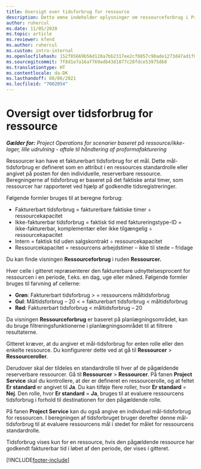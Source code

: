 ```yaml
---
title: Oversigt over tidsforbrug for ressource
description: Dette emne indeholder oplysninger om ressourceforbrug i Project Operations.
author: ruhercul
ms.date: 11/05/2020
ms.topic: article
ms.reviewer: kfend
ms.author: ruhercul
ms.custom: intro-internal
ms.openlocfilehash: 152f85669b56d128a7bb2317ee2cf0857c90ade1273d47ad1f0f387e00a6bbd8
ms.sourcegitcommit: 7f8d1e7a16af769adb43d1877c28fdce53975db8
ms.translationtype: HT
ms.contentlocale: da-DK
ms.lasthandoff: 08/06/2021
ms.locfileid: "7002054"
---
```

# <a name="resource-utilization-overview"></a>Oversigt over tidsforbrug for ressource

_**Gælder for:** Project Operations for scenarier baseret på ressource/ikke-lager, lille udrulning - aftale til håndtering af proformafakturering_

Ressourcer kan have et fakturerbart tidsforbrug for et mål. Dette mål-tidsforbrug er defineret som en attribut i en ressources standardrolle eller angivet på posten for den individuelle, reserverbare ressource. Beregningerne af tidsforbrug er baseret på det faktiske antal timer, som ressourcer har rapporteret ved hjælp af godkendte tidsregistreringer.

Følgende formler bruges til at beregne forbrug:

  - Fakturerbart tidsforbrug = fakturerbare faktiske timer ÷ ressourcekapacitet
  - Ikke-fakturerbar tidsforbrug = faktisk tid med faktureringstype-ID = ikke-fakturerbar, komplementær eller ikke tilgængelig ÷ ressourcekapacitet
  - Intern = faktisk tid uden salgskontrakt ÷ ressourcekapacitet
  - Ressourcekapacitet = ressourcens arbejdstimer – ikke til stede – fridage

Du kan finde visningen **Ressourceforbrug** i ruden **Ressourcer.**

Hver celle i gitteret repræsenterer den fakturerbare udnyttelsesprocent for ressourcen i en periode, f.eks. en dag, uge eller måned. Følgende formler bruges til farvning af cellerne:

  - **Grøn**: Fakturerbart tidsforbrug > = ressourcens måltidsforbrug
  - **Gul**: Måltidsforbrug – 20 < = fakturerbart tidsforbrug < måltidsforbrug
  - **Rød**: Fakturerbart tidsforbrug < måltidsforbrug – 20

Da visningen **Ressourceforbrug** er baseret på planlægningsområdet, kan du bruge filtreringsfunktionerne i planlægningsområdet til at filtrere resultaterne.

Gitteret kræver, at du angiver et mål-tidsforbrug for enten rolle eller den enkelte ressource. Du konfigurerer dette ved at gå til **Ressourcer** > **Ressourceroller**.

Derudover skal der tildeles en standardrolle til hver af de pågældende reserverbare ressourcer. Gå til **Ressourcer** > **Ressourcer**. På fanen **Project Service** skal du kontrollere, at der er defineret en ressourcerolle, og at feltet **Er standard** er angivet til **Ja**. Du kan tilføje flere roller, hvor **Er standard** = **Nej**. Den rolle, hvor **Er standard** = **Ja**, bruges til at evaluere ressourcens tidsforbrug i forhold til destinationen for den pågældende rolle.

På fanen **Project Service** kan du også angive en individuel mål-tidsforbrug for ressourcen. I beregningen af tidsforbruget bruger derefter denne mål-tidsforbrug til at evaluere ressourcens mål i stedet for målet for ressourcens standardrolle.

Tidsforbrug vises kun for en ressource, hvis den pågældende ressource har godkendt fakturerbar tid i løbet af den periode, der vises i gitteret.


[!INCLUDE[footer-include](../includes/footer-banner.md)]